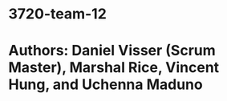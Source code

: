 # 3720-team-12
# Authors: Daniel Visser (Scrum Master), Marshal Rice, Vincent Hung, and Uchenna Maduno

